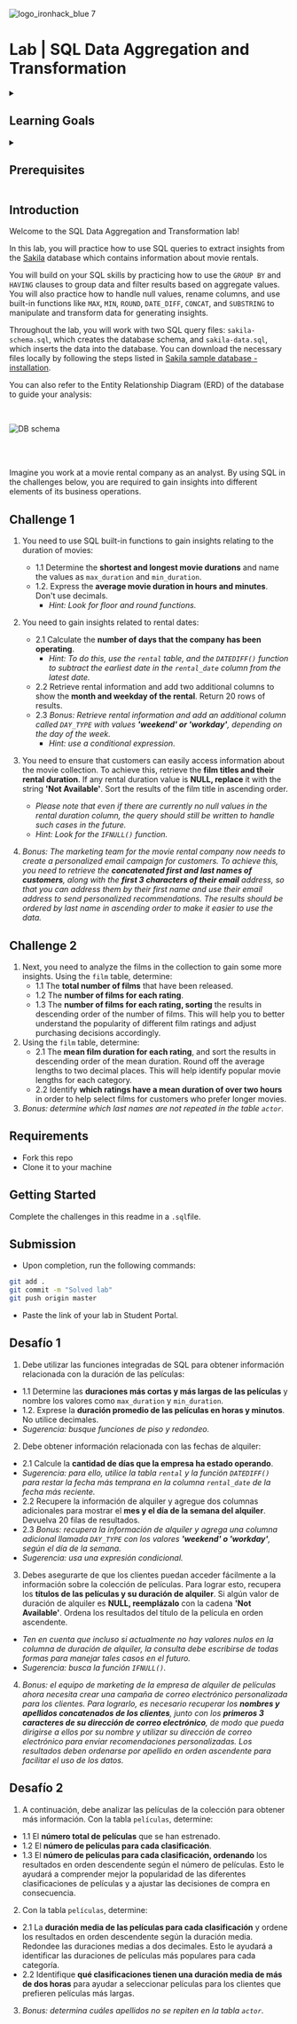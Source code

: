 ![logo_ironhack_blue 7](https://user-images.githubusercontent.com/23629340/40541063-a07a0a8a-601a-11e8-91b5-2f13e4e6b441.png)

# Lab | SQL Data Aggregation and Transformation

<details>
  <summary>
   <h2>Learning Goals</h2>
  </summary>

  This lab allows you to practice and apply the concepts and techniques taught in class. 

  Upon completion of this lab, you will be able to:
  
- Use SQL built-in functions such as COUNT, MAX, MIN, AVG to aggregate and summarize data, and use GROUP BY to group data by specific columns. Use the HAVING clause to filter data based on aggregate functions. 
- Use SQL to clean, transform, and prepare data for analysis by handling duplicates, null values, renaming columns, and converting data types. Use functions like ROUND, DATE_DIFF, CONCAT, and SUBSTRING to manipulate data and generate insights.
- Use conditional expressions for creating new columns. 


  <br>
  <hr> 

</details>

<details>
  <summary>
   <h2>Prerequisites</h2>
  </summary>

Before this starting this lab, you should have learnt about:

- SELECT, FROM, ORDER BY, LIMIT, WHERE, GROUP BY, and HAVING clauses.
- DISTINCT keyword to return only unique values, AS keyword for using aliases.
- Built-in SQL functions such as COUNT, MAX, MIN, AVG, ROUND, DATEDIFF, or DATE_FORMAT.
- CASE statement for conditional logic.
  <br>
  <hr> 

</details>


## Introduction

Welcome to the SQL Data Aggregation and Transformation lab!

In this lab, you will practice how to use SQL queries to extract insights from the  [Sakila](https://dev.mysql.com/doc/sakila/en/) database which contains information about movie rentals. 

You will build on your SQL skills by practicing how to use the `GROUP BY` and `HAVING` clauses to group data and filter results based on aggregate values. You will also practice how to handle null values, rename columns, and use built-in functions like `MAX`, `MIN`, `ROUND`, `DATE_DIFF`, `CONCAT`, and `SUBSTRING` to manipulate and transform data for generating insights.

Throughout the lab, you will work with two SQL query files: `sakila-schema.sql`, which creates the database schema, and `sakila-data.sql`, which inserts the data into the database. You can download the necessary files locally by following the steps listed in [Sakila sample database - installation](https://dev.mysql.com/doc/sakila/en/sakila-installation.html). 

You can also refer to the Entity Relationship Diagram (ERD) of the database to guide your analysis:

<br>

![DB schema](https://education-team-2020.s3-eu-west-1.amazonaws.com/data-analytics/database-sakila-schema.png)

<br><br>

Imagine you work at a movie rental company as an analyst. By using SQL in the challenges below, you are required to gain insights into different elements of its business operations.

## Challenge 1

1. You need to use SQL built-in functions to gain insights relating to the duration of movies:
	- 1.1 Determine the **shortest and longest movie durations** and name the values as `max_duration` and `min_duration`.
	- 1.2. Express the **average movie duration in hours and minutes**. Don't use decimals.
      - *Hint: Look for floor and round functions.*
2. You need to gain insights related to rental dates:
	- 2.1 Calculate the **number of days that the company has been operating**.
      - *Hint: To do this, use the `rental` table, and the `DATEDIFF()` function to subtract the earliest date in the `rental_date` column from the latest date.*
	- 2.2 Retrieve rental information and add two additional columns to show the **month and weekday of the rental**. Return 20 rows of results.
	- 2.3 *Bonus: Retrieve rental information and add an additional column called `DAY_TYPE` with values **'weekend' or 'workday'**, depending on the day of the week.*
      - *Hint: use a conditional expression.*
3. You need to ensure that customers can easily access information about the movie collection. To achieve this, retrieve the **film titles and their rental duration**. If any rental duration value is **NULL, replace** it with the string **'Not Available'**. Sort the results of the film title in ascending order.
    - *Please note that even if there are currently no null values in the rental duration column, the query should still be written to handle such cases in the future.*
    - *Hint: Look for the `IFNULL()` function.*

4. *Bonus: The marketing team for the movie rental company now needs to create a personalized email campaign for customers. To achieve this, you need to retrieve the **concatenated first and last names of customers**, along with the **first 3 characters of their email** address, so that you can address them by their first name and use their email address to send personalized recommendations. The results should be ordered by last name in ascending order to make it easier to use the data.*

## Challenge 2

1. Next, you need to analyze the films in the collection to gain some more insights. Using the `film` table, determine:
	- 1.1 The **total number of films** that have been released.
	- 1.2 The **number of films for each rating**.
	- 1.3 The **number of films for each rating, sorting** the results in descending order of the number of films.
	This will help you to better understand the popularity of different film ratings and adjust purchasing decisions accordingly.
2. Using the `film` table, determine:
   - 2.1 The **mean film duration for each rating**, and sort the results in descending order of the mean duration. Round off the average lengths to two decimal places. This will help identify popular movie lengths for each category.
	- 2.2 Identify **which ratings have a mean duration of over two hours** in order to help select films for customers who prefer longer movies.
3. *Bonus: determine which last names are not repeated in the table `actor`.*



## Requirements

- Fork this repo
- Clone it to your machine


## Getting Started

Complete the challenges in this readme in a `.sql`file.

## Submission

- Upon completion, run the following commands:

```bash
git add .
git commit -m "Solved lab"
git push origin master
```

- Paste the link of your lab in Student Portal.



## Desafío 1

1. Debe utilizar las funciones integradas de SQL para obtener información relacionada con la duración de las películas:
- 1.1 Determine las **duraciones más cortas y más largas de las películas** y nombre los valores como `max_duration` y `min_duration`.
- 1.2. Exprese la **duración promedio de las películas en horas y minutos**. No utilice decimales.
- *Sugerencia: busque funciones de piso y redondeo.*
2. Debe obtener información relacionada con las fechas de alquiler:
- 2.1 Calcule la **cantidad de días que la empresa ha estado operando**.
- *Sugerencia: para ello, utilice la tabla `rental` y la función `DATEDIFF()` para restar la fecha más temprana en la columna `rental_date` de la fecha más reciente.*
- 2.2 Recupere la información de alquiler y agregue dos columnas adicionales para mostrar el **mes y el día de la semana del alquiler**. Devuelva 20 filas de resultados.
- 2.3 *Bonus: recupera la información de alquiler y agrega una columna adicional llamada `DAY_TYPE` con los valores **'weekend' o 'workday'**, según el día de la semana.*
- *Sugerencia: usa una expresión condicional.*
3. Debes asegurarte de que los clientes puedan acceder fácilmente a la información sobre la colección de películas. Para lograr esto, recupera los **títulos de las películas y su duración de alquiler**. Si algún valor de duración de alquiler es **NULL, reemplázalo** con la cadena **'Not Available'**. Ordena los resultados del título de la película en orden ascendente.
- *Ten en cuenta que incluso si actualmente no hay valores nulos en la columna de duración de alquiler, la consulta debe escribirse de todas formas para manejar tales casos en el futuro.*
- *Sugerencia: busca la función `IFNULL()`.*

4. *Bonus: el equipo de marketing de la empresa de alquiler de películas ahora necesita crear una campaña de correo electrónico personalizada para los clientes. Para lograrlo, es necesario recuperar los **nombres y apellidos concatenados de los clientes**, junto con los **primeros 3 caracteres de su dirección de correo electrónico**, de modo que pueda dirigirse a ellos por su nombre y utilizar su dirección de correo electrónico para enviar recomendaciones personalizadas. Los resultados deben ordenarse por apellido en orden ascendente para facilitar el uso de los datos.*


## Desafío 2

1. A continuación, debe analizar las películas de la colección para obtener más información. Con la tabla `películas`, determine:
- 1.1 El **número total de películas** que se han estrenado.
- 1.2 El **número de películas para cada clasificación**.
- 1.3 El **número de películas para cada clasificación, ordenando** los resultados en orden descendente según el número de películas.
Esto le ayudará a comprender mejor la popularidad de las diferentes clasificaciones de películas y a ajustar las decisiones de compra en consecuencia.
2. Con la tabla `películas`, determine:
- 2.1 La **duración media de las películas para cada clasificación** y ordene los resultados en orden descendente según la duración media. Redondee las duraciones medias a dos decimales. Esto le ayudará a identificar las duraciones de películas más populares para cada categoría.
- 2.2 Identifique **qué clasificaciones tienen una duración media de más de dos horas** para ayudar a seleccionar películas para los clientes que prefieren películas más largas.
3. *Bonus: determina cuáles apellidos no se repiten en la tabla `actor`.*